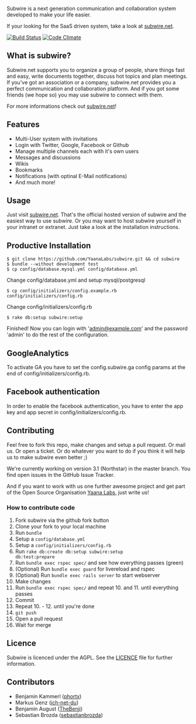 Subwire is a next generation communication and collaboration system developed to make your life easier.

If your looking for the SaaS driven system, take a look at [subwire.net](http://subwire.net).

[![Build Status](https://secure.travis-ci.org/YaanaLabs/subwire.png?branch=V3-0)](http://travis-ci.org/#!/YaanaLabs/subwire)
[![Code Climate](https://codeclimate.com/badge.png)](https://codeclimate.com/github/YaanaLabs/subwire)



## What is subwire?
Subwire.net supports you to organize a group of people, share things fast and easy, write documents together, discuss hot topics and plan meetings. If you've got an association or a company, subwire.net provides you a perfect communication and collaboration platform. And if you got some friends (we hope so) you may use subwire to connect with them.

For more informations check out [subwire.net](http://subwire.net)!



## Features
* Multi-User system with invitations
* Login with Twitter, Google, Facebook or Github
* Manage multiple channels each with it's own users
* Messages and discussions
* Wikis
* Bookmarks
* Notifications (with optinal E-Mail notifications)
* And much more!



## Usage
Just visit [subwire.net](http://subwire.net). That's the official hosted version of subwire and the easiest way to use subwire. Or you may want to host subwire yourself in your intranet or extranet. Just take a look at the installation instructions.


## Productive Installation
	$ git clone https://github.com/YaanaLabs/subwire.git && cd subwire
	$ bundle --without development test
	$ cp config/database.mysql.yml config/database.yml
Change config/database.yml and setup mysql/postgresql

	$ cp config/initializers/config.example.rb config/initializers/config.rb
Change config/initializers/config.rb

	$ rake db:setup subwire:setup

Finished! Now you can login with 'admin@example.com' and the password 'admin' to do the rest of the configuration.



## GoogleAnalytics
To activate GA you have to set the config.subwire.ga config params at the end of config/initializers/config.rb.


## Facebook authentication
In order to enable the facebook authentication, you have to enter the app key and app secret in config/initializers/config.rb.



## Contributing
Feel free to fork this repo, make changes and setup a pull request. Or mail us. Or open a ticket. Or do whatever you want to do if you think it will help us to make subwire even better ;)

We're currently working on version 3.1 (Northstar) in the master branch. You find open issues in the GitHub Issue Tracker.

And if you want to work with us one further awesome project and get part of the Open Source Organisation [Yaana Labs](http://yaana.de), just write us!


### How to contribute code
1. Fork subwire via the github fork button
2. Clone your fork to your local machine
3. Run <code>bundle</code>
4. Setup a <code>config/database.yml</code>
5. Setup a <code>config/initializers/config.rb</code>
6. Run <code>rake db:create db:setup subwire:setup db:test:prepare</code>
7. Run <code>bundle exec rspec spec/</code> and see how everything passes (green)
8. (Optional) Run <code>bundle exec guard</code> for livereload and rspec
9. (Optional) Run <code>bundle exec rails server</code> to start webserver
10. Make changes
11. Run <code>bundle exec rspec spec/</code> and repeat 10. and 11. until everything passes
12. Commit
13. Repeat 10. - 12. until you're done
14. <code>git push</code>
15. Open a pull request
16. Wait for merge



## Licence
Subwire is licenced under the AGPL. See the [LICENCE](https://raw.github.com/YaanaLabs/subwire/master/LICENSE) file for further information.


## Contributors
* Benjamin Kammerl ([phortx](https://github.com/phortx))
* Markus Genz ([ich-net-du](https://github.com/ich-net-du))
* Benjamin August ([TheBenji](https://github.com/TheBenji))
* Sebastian Brozda ([sebastianbrozda](https://github.com/sebastianbrozda))
